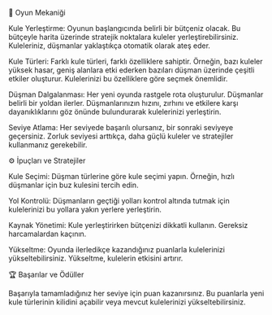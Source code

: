 🧱 Oyun Mekaniği

Kule Yerleştirme: Oyunun başlangıcında belirli bir bütçeniz olacak. Bu bütçeyle harita üzerinde stratejik noktalara kuleler yerleştirebilirsiniz. Kuleleriniz, düşmanlar yaklaştıkça otomatik olarak ateş eder.

Kule Türleri: Farklı kule türleri, farklı özelliklere sahiptir. Örneğin, bazı kuleler yüksek hasar, geniş alanlara etki ederken bazıları düşman üzerinde çeşitli etkiler oluşturur. Kulelerinizi bu özelliklere göre seçmek önemlidir.

Düşman Dalgalanması: Her yeni oyunda rastgele rota oluşturulur. Düşmanlar belirli bir yoldan ilerler. Düşmanlarınızın hızını, zırhını ve etkilere karşı dayanıklıklarını göz önünde bulundurarak kulelerinizi yerleştirin.

Seviye Atlama: Her seviyede başarılı olursanız, bir sonraki seviyeye geçersiniz. Zorluk seviyesi arttıkça, daha güçlü kuleler ve stratejiler kullanmanız gerekebilir.

⚙️ İpuçları ve Stratejiler

Kule Seçimi: Düşman türlerine göre kule seçimi yapın. Örneğin, hızlı düşmanlar için buz kulesini tercih edin.

Yol Kontrolü: Düşmanların geçtiği yolları kontrol altında tutmak için kulelerinizi bu yollara yakın yerlere yerleştirin.

Kaynak Yönetimi: Kule yerleştirirken bütçenizi dikkatli kullanın. Gereksiz harcamalardan kaçının.

Yükseltme: Oyunda ilerledikçe kazandığınız puanlarla kulelerinizi yükseltebilirsiniz. Yükseltme, kulelerin etkisini artırır.

🏆 Başarılar ve Ödüller

Başarıyla tamamladığınız her seviye için puan kazanırsınız. Bu puanlarla yeni kule türlerinin kilidini açabilir veya mevcut kulelerinizi yükseltebilirsiniz.
